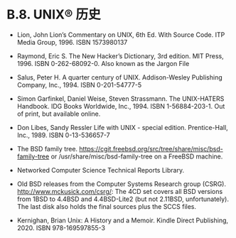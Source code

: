 # B.8. UNIX® 历史

- Lion, John Lion’s Commentary on UNIX, 6th Ed. With Source Code. ITP Media Group, 1996. ISBN 1573980137

- Raymond, Eric S. The New Hacker’s Dictionary, 3rd edition. MIT Press, 1996. ISBN 0-262-68092-0. Also known as the Jargon File

- Salus, Peter H. A quarter century of UNIX. Addison-Wesley Publishing Company, Inc., 1994. ISBN 0-201-54777-5

- Simon Garfinkel, Daniel Weise, Steven Strassmann. The UNIX-HATERS Handbook. IDG Books Worldwide, Inc., 1994. ISBN 1-56884-203-1. Out of print, but available online.

- Don Libes, Sandy Ressler Life with UNIX - special edition. Prentice-Hall, Inc., 1989. ISBN 0-13-536657-7

- The BSD family tree. https://cgit.freebsd.org/src/tree/share/misc/bsd-family-tree or /usr/share/misc/bsd-family-tree on a FreeBSD machine.

- Networked Computer Science Technical Reports Library.

- Old BSD releases from the Computer Systems Research group (CSRG). http://www.mckusick.com/csrg/: The 4CD set covers all BSD versions from 1BSD to 4.4BSD and 4.4BSD-Lite2 (but not 2.11BSD, unfortunately). The last disk also holds the final sources plus the SCCS files.

- Kernighan, Brian Unix: A History and a Memoir. Kindle Direct Publishing, 2020. ISBN 978-169597855-3
